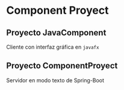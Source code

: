 # Component Proyect
## Proyecto JavaComponent
Cliente con interfaz gráfica en ``javafx``

## Proyecto ComponentProyect
Servidor en modo texto de Spring-Boot
